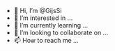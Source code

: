 - 👋 Hi, I’m @GijsSi
- 👀 I’m interested in ...
- 🌱 I’m currently learning ...
- 💞️ I’m looking to collaborate on ...
- 📫 How to reach me ...

<!---
GijsSi/GijsSi is a ✨ special ✨ repository because its `README.md` (this file) appears on your GitHub profile.
You can click the Preview link to take a look at your changes.
--->
